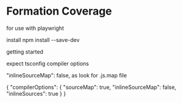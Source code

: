 # Formation Coverage


for use with playwright


install 
npm install --save-dev

getting started



expect tsconfig compiler options

"inlineSourceMap": false, as look for .js.map file 

{
  "compilerOptions": {
    "sourceMap": true,
    "inlineSourceMap": false,
    "inlineSources": true
  }
}
